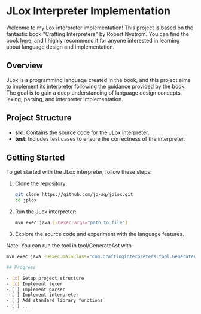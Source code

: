 # JLox Interpreter Implementation

Welcome to my Lox interpreter implementation! This project is based on the fantastic book "Crafting Interpreters" by Robert Nystrom. You can find the book [here](https://craftinginterpreters.com/), and I highly recommend it for anyone interested in learning about language design and implementation.

## Overview

JLox is a programming language created in the book, and this project aims to implement its interpreter following the guidance provided by the book. The goal is to gain a deep understanding of language design concepts, lexing, parsing, and interpreter implementation.

## Project Structure

- **src**: Contains the source code for the JLox interpreter.
- **test**: Includes test cases to ensure the correctness of the interpreter.

## Getting Started

To get started with the JLox interpreter, follow these steps:

1. Clone the repository:

    ```bash
    git clone https://github.com/jp-ag/jplox.git
    cd jplox
    ```

2. Run the JLox interpreter:

    ```bash
    mvn exec:java [-Dexec.args="path_to_file"]
    ```

3. Explore the source code and experiment with the language features.

Note: You can run the tool in tool/GenerateAst with 

```bash
mvn exec:java -Dexec.mainClass="com.craftinginterpreters.tool.GenerateAst" -Dexec.args="path_to_output"

## Progress

- [x] Setup project structure
- [x] Implement lexer
- [ ] Implement parser
- [ ] Implement interpreter
- [ ] Add standard library functions
- [ ] ...

